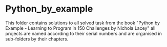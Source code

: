 # Python_by_example

This folder contains solutions to all solved task from the book "Python by Example - Learning to Program in 150 Challenges by Nichola Lacey" all projects are named according to their serial numbers and are organised in sub-folders by their chapters.
